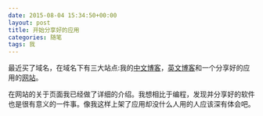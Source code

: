 ```yaml
---
date: 2015-08-04 15:34:50+00:00
layout: post
title: 开始分享好的应用
categories: 随笔
tags: 我
---
```


最近买了域名，在域名下有三大站点:我的[中文博客](http://blog.xulihang.me)，[英文博客](http://en.xulihang.me)和一个分享好的应用的[网站](http://www.xulihang.me)。

在网站的关于页面我已经做了详细的介绍。我想相比于编程，发现并分享好的软件也是很有意义的一件事。像我这样上架了应用却没什么人用的人应该深有体会吧。